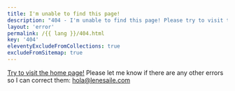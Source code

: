 ```yaml
---
title: I'm unable to find this page!
description: "404 - I'm unable to find this page! Please try to visit the home page. Please let me know if you encounter more errors!"
layout: 'error'
permalink: /{{ lang }}/404.html
key: '404'
eleventyExcludeFromCollections: true
excludeFromSitemap: true
---
```


[Try to visit the home page!](/)
Please let me know if there are any other errors so I can correct them: [hola@lenesaile.com](mailto:hello@jeremysheeshka.ca)
